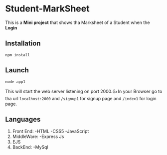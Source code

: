 # Student-MarkSheet
This is a **Mini project** that shows tha Marksheet of a Student when the **Login**
## Installation
```
npm install
```
## Launch
```
node app1
```

This will start the web server listening on port 2000.:+1:
In your Browser go to tha url `localhost:2000` and `/signup1` for signup page and `/index1` for login page.
## Languages
1. Front End:
   -HTML
   -CSS5
   -JavaScript
2. MiddleWare:
   -Express Js
3. EJS
4. BackEnd:
   -MySql
